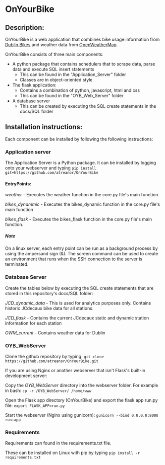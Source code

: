 # OnYourBike


## Description:

OnYourBike is a web application that combines bike usage information from  <a href="http://www.dublinbikes.ie/" target="_blank">Dublin Bikes</a> and weather data from <a href="https://openweathermap.org/" target="_blank">OpenWeatherMap</a>.

OnYourBike consists of three main components:

- A python package that contains schedulers that to scrape data, parse data and execute SQL insert statements
  - This can be found in the "Application_Server" folder
  - Classes are in object-oriented style
- The flask application:
  - Contains a combination of python, javascript, html and css
  - This can be found in the "OYB_Web_Server" folder
- A database server 
  - This can be created by executing the SQL create statements in the docs/SQL folder
  
 
## Installation instructions:

Each component can be installed by following the following instructions:

### Application server

The Application Server is a Python package. It can be installed by logging onto your webserver and typing `pip install git+https://github.com/atreanor/OnYourBike`

#### EntryPoints:

*weather* - Executes the weather function in the core.py file's main function.

*bikes_dynammic* - Executes the bikes_dynamic function in the core.py file's main function

*bikes_flask* - Executes the bikes_flask function in the core.py file's main function.

##### Note

On a linux server, each entry point can be run as a background process by using the ampersand sign (&). The screen command can be used to create an environment that runs when the SSH connection to the server is terminated.

### Database Server

Create the tables below by executing the SQL create statements that are stored in this repository's docs/SQL folder:

*JCD_dynamic_data* - This is used for analytics purposes only. Contains historic JCdecaux bike data for all stations.

*JCD_flask* - Contains the current JCdecaux static and dynamic station information for each station

*OWM_current* - Contains weather data for Dublin


### OYB_WebServer

Clone the github repository by typing:
`git clone https://github.com/atreanor/OnYourBike.git`

If you are using Nginx or another webserver that isn't Flask's built-in development server:

Copy the *OYB_WebServer* directory into the webserver folder. For example in bash:
`cp -r /OYB_WebServer/ /home/www`

Open the Flask app directory (OnYourBike) and export the flask app run.py file:
`export FLASK_APP=run.py`

Start the webserver (Nginx using gunicorn):
`gunicorn --bind 0.0.0.0:8000 run:app`

### Requirements

Requirements can found in the requirements.txt file.

These can be installed on Linux with pip by typing `pip install -r requirements.txt`


